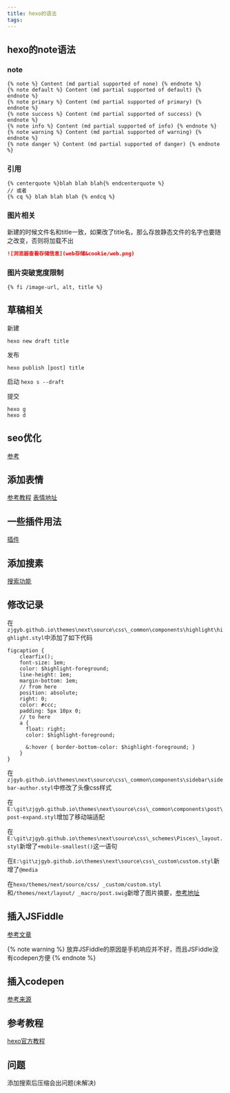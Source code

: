 ```yaml
---
title: hexo的语法
tags:
---
```


## hexo的note语法

### note
```
{% note %} Content (md partial supported of none) {% endnote %}
{% note default %} Content (md partial supported of default) {% endnote %}
{% note primary %} Content (md partial supported of primary) {% endnote %}
{% note success %} Content (md partial supported of success) {% endnote %}
{% note info %} Content (md partial supported of info) {% endnote %}
{% note warning %} Content (md partial supported of warning) {% endnote %}
{% note danger %} Content (md partial supported of danger) {% endnote %}
```

### 引用

```
{% centerquote %}blah blah blah{% endcenterquote %}
// 或者
{% cq %} blah blah blah {% endcq %}
```

### 图片相关

新建的时候文件名和title一致，如果改了title名，那么存放静态文件的名字也要随之改变，否则将加载不出

```md
![浏览器查看存储信息](web存储&cookie/web.png)
```

### 图片突破宽度限制

```
{% fi /image-url, alt, title %}
```

## 草稿相关
新建
``` hexo
hexo new draft title
```
发布
``` hexo
hexo publish [post] title
```
启动
`hexo s --draft`

提交
```
hexo g
hexo d
```
## seo优化
[参考](https://hjptriplebee.github.io/hexo%E7%9A%84SEO%E6%96%B9%E6%B3%95.html/ '参考博客')

## 添加表情

[参考教程](https://novnan.github.io/Hexo/emojis-for-hexo-next/)
[表情地址](https://www.webpagefx.com/tools/emoji-cheat-sheet/)

## 一些插件用法

[插件](https://hexo.io/docs/tag-plugins.html)

## 添加搜素
[搜索功能](https://juejin.im/post/5ad8b40c6fb9a07abd0d314c)

## 修改记录

在`zjgyb.github.io\themes\next\source\css\_common\components\highlight\highlight.styl`中添加了如下代码

``` styl
figcaption {
    clearfix();
    font-size: 1em;
    color: $highlight-foreground;
    line-height: 1em;
    margin-bottom: 1em;
    // from here
    position: absolute;
    right: 0;
    color: #ccc;
    padding: 5px 10px 0;
    // to here
    a {
      float: right;
      color: $highlight-foreground;

      &:hover { border-bottom-color: $highlight-foreground; }
    }
}
```


在`zjgyb.github.io\themes\next\source\css\_common\components\sidebar\sidebar-author.styl`中修改了头像css样式

在`E:\git\zjgyb.github.io\themes\next\source\css\_common\components\post\post-expand.styl`增加了移动端适配

在`E:\git\zjgyb.github.io\themes\next\source\css\_schemes\Pisces\_layout.styl`新增了`+mobile-smallest()`这一语句

在`E:\git\zjgyb.github.io\themes\next\source\css\_custom\custom.styl`新增了`@media`

在`hexo/themes/next/source/css/ _custom/custom.styl`和`/themes/next/layout/ _macro/post.swig`新增了图片摘要，[参考地址](http://www.wellliu.com/2016/12/30/%E3%80%90%E8%BD%AC%E3%80%91Blog%E6%91%98%E8%A6%81%E9%85%8D%E5%9B%BE/#more)

## 插入JSFiddle

[参考文章](http://www.missfli.com/2018/05/29/github-hexo-next-04.html)

{% note warning %}
放弃JSFiddle的原因是手机响应并不好，而且JSFiddle没有codepen方便
{% endnote %}

## 插入codepen
[参考来源](https://github.com/bibixx/hexo-tag-codepen)

## 参考教程
[hexo官方教程](https://hexo.io/zh-cn/docs/ 'hexo官方教程')

## 问题
添加搜索后压缩会出问题(未解决)